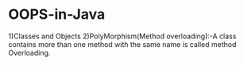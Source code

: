 # OOPS-in-Java

1)Classes and Objects
2)PolyMorphism(Method overloading):-A class contains more than one method with the same name is called method Overloading.
